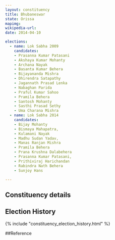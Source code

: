 ```yaml
---
layout: constituency
title: Bhubaneswar
state: Orissa
mapimg: 
wikipedia-url: 
date: 2014-04-10

elections: 
  - name: Lok Sabha 2009
    candidates: 
    - Prasanna Kumar Patasani 
    - Akshaya Kumar Mohanty 
    - Archana Nayak 
    - Basanta Kumar Behera 
    - Bijayananda Mishra 
    - Dhirendra Satapathy 
    - Jagannath Prasad Lenka 
    - Nabaghan Parida 
    - Praful Kumar Sahoo 
    - Pramila Behera 
    - Santosh Mohanty 
    - Sasthi Prasad Sethy 
    - Uma Charana Mishra  
  - name: Lok Sabha 2014
    candidates: 
    - Bijay Mohanty 
    - Bismaya Mahapatra, 
    - Kulamani Nayak 
    - Madhu Sudan Yadav, 
    - Manas Ranjan Mishra 
    - Pramila Behera 
    - Prana Krushna Dalabehera 
    - Prasanna Kumar Patasani, 
    - Prithiviraj Harichandan 
    - Rabindra Nath Behera 
    - Sunjoy Hans  

---
```


## Constituency details


## Election History
{% include "constituency_election_history.html" %}

##Reference
